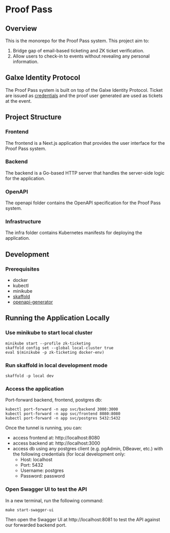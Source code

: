 # Proof Pass

## Overview

This is the monorepo for the Proof Pass system. This project aim to:

1. Bridge gap of email-based ticketing and ZK ticket verification.
2. Allow users to check-in to events without revealing any personal information.

## Galxe Identity Protocol

The Proof Pass system is built on top of the Galxe Identity Protocol. Ticket are issued as
[credentials](https://docs.galxe.com/identity/specification/credential-format) and the proof
user generated are used as tickets at the event.

## Project Structure

### Frontend

The frontend is a Next.js application that provides the user interface for the Proof Pass system.

### Backend

The backend is a Go-based HTTP server that handles the server-side logic for the application.

### OpenAPI

The openapi folder contains the OpenAPI specification for the Proof Pass system.

### Infrastructure

The infra folder contains Kubernetes manifests for deploying the application.

## Development

### Prerequisites

- docker
- kubectl
- minikube
- [skaffold](http://skaffold.dev)
- [openapi-generator](https://github.com/OpenAPITools/openapi-generator)

## Running the Application Locally

### Use minikube to start local cluster

```
minikube start --profile zk-ticketing
skaffold config set --global local-cluster true
eval $(minikube -p zk-ticketing docker-env)
```

### Run skaffold in local development mode

```
skaffold -p local dev
```

### Access the application

Port-forward backend, frontend, postgres db:

```
kubectl port-forward -n app svc/backend 3000:3000
kubectl port-forward -n app svc/frontend 8080:8080
kubectl port-forward -n app svc/postgres 5432:5432
```

Once the tunnel is running, you can:
- access frontend at: http://localhost:8080
- access backend at: http://localhost:3000
- access db using any postgres client (e.g. pgAdmin, DBeaver, etc.) with the following credentials (for local development only:
  - Host: localhost
  - Port: 5432
  - Username: postgres
  - Password: password

### Open Swagger UI to test the API

In a new terminal, run the following command:

```
make start-swagger-ui
```

Then open the Swagger UI at http://localhost:8081 to test the API against our forwarded backend port.
